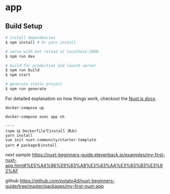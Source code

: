 # app

>

## Build Setup

``` bash
# install dependencies
$ npm install # Or yarn install

# serve with hot reload at localhost:3000
$ npm run dev

# build for production and launch server
$ npm run build
$ npm start

# generate static project
$ npm run generate
```

For detailed explanation on how things work, checkout the [Nuxt.js docs](https://github.com/nuxt/nuxt.js).


```
docker-compose up

docker-compose exec app sh

----
(npm は Dockerfileでinstall 済み)
yarn install
vue init nuxt-community/starter-template
yarn # packageをinstall
```

next sample
https://nuxt-beginners-guide.elevenback.jp/examples/my-first-nuxt-app.html#%E5%A4%96%E9%83%A8%E3%83%AA%E3%83%B3%E3%82%AF

github
https://github.com/potato4d/nuxt-beginners-guide/tree/master/packages/my-first-nuxt-app

